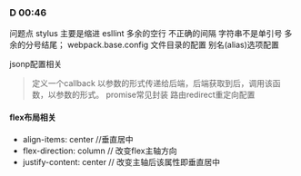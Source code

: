 ### D 00:46

问题点
stylus 
    主要是缩进
esllint 
    多余的空行
    不正确的间隔
    字符串不是单引号
    多余的分号结尾；
webpack.base.config
    文件目录的配置
    别名(alias)选项配置




jsonp配置相关
> 定义一个callback 以参数的形式传递给后端，后端获取到后，调用该函数，以参数的形式。
promise常见封装
路由redirect重定向配置

#### flex布局相关
- align-items: center //垂直居中
- flex-direction: column // 改变flex主轴方向
- justify-content: center  // 改变主轴后该属性即垂直居中




